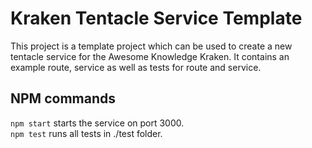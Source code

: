 # Kraken Tentacle Service Template
This project is a template project which can be used to create a new tentacle service for the Awesome Knowledge Kraken.
It contains an example route, service as well as tests for route and service. 

## NPM commands
`npm start` starts the service on port 3000.  
`npm test` runs all tests in ./test folder.